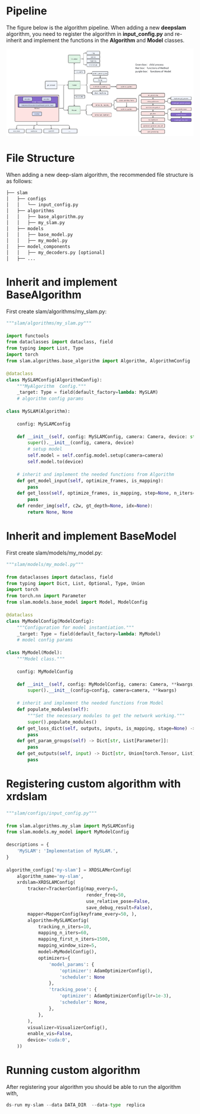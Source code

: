 # Pipeline

The figure below is the algorithm pipeline. When adding a new **deepslam** algorithm, you need to register the algorithm in **input_config.py** and re-inherit and implement the functions in the **Algorithm** and **Model** classes.

![img](./imgs/pipeline.png)

# File Structure

When adding a new deep-slam algorithm, the recommended file structure is as follows:

```
├── slam
│   ├── configs
│   │   └── input_config.py
│   ├── algorithms
│   │   ├── base_algorithm.py
│   │   ├── my_slam.py
│   ├── models
│   │   ├── base_model.py
│   │   ├── my_model.py
│   ├── model_components
│   │   ├── my_decoders.py [optional]
│   ├── ...
```

# Inherit and implement BaseAlgorithm

First create slam/algorithms/my_slam.py:

```python
"""slam/algorithms/my_slam.py"""

import functools
from dataclasses import dataclass, field
from typing import List, Type
import torch
from slam.algorithms.base_algorithm import Algorithm, AlgorithmConfig

@dataclass
class MySLAMConfig(AlgorithmConfig):
    """MyAlgorithm  Config."""
    _target: Type = field(default_factory=lambda: MySLAM)
    # algorithm config params

class MySLAM(Algorithm):

    config: MySLAMConfig

    def __init__(self, config: MySLAMConfig, camera: Camera, device: str) -> None:
        super().__init__(config, camera, device)
        # setup model
        self.model = self.config.model.setup(camera=camera)
        self.model.to(device)

    # inherit and implement the needed functions from Algorithm
    def get_model_input(self, optimize_frames, is_mapping):
        pass
    def get_loss(self, optimize_frames, is_mapping, step=None, n_iters=None, coarse=False):
        pass
    def render_img(self, c2w, gt_depth=None, idx=None):
        return None, None
```

# Inherit and implement BaseModel

First create slam/models/my_model.py:

```python
"""slam/models/my_model.py"""

from dataclasses import dataclass, field
from typing import Dict, List, Optional, Type, Union
import torch
from torch.nn import Parameter
from slam.models.base_model import Model, ModelConfig

@dataclass
class MyModelConfig(ModelConfig):
    """Configuration for model instantiation."""
    _target: Type = field(default_factory=lambda: MyModel)
    # model config params

class MyModel(Model):
    """Model class."""

    config: MyModelConfig

    def __init__(self, config: MyModelConfig, camera: Camera, **kwargs,) -> None:
        super().__init__(config=config, camera=camera, **kwargs)

    # inherit and implement the needed functions from Model
    def populate_modules(self):
        """Set the necessary modules to get the network working."""
        super().populate_modules()
    def get_loss_dict(self, outputs, inputs, is_mapping, stage=None) -> Dict[str, torch.Tensor]:
        pass
    def get_param_groups(self) -> Dict[str, List[Parameter]]:
        pass
    def get_outputs(self, input) -> Dict[str, Union[torch.Tensor, List]]:
        pass
```

# Registering custom algorithm with xrdslam

```python
"""slam/configs/input_config.py"""

from slam.algorithms.my_slam import MySLAMConfig
from slam.models.my_model import MyModelConfig

descriptions = {
    'MySLAM': 'Implementation of MySLAM.',
}

algorithm_configs['my-slam'] = XRDSLAMerConfig(
    algorithm_name='my-slam',
    xrdslam=XRDSLAMConfig(
        tracker=TrackerConfig(map_every=5,
                              render_freq=50,
                              use_relative_pose=False,
                              save_debug_result=False),
        mapper=MapperConfig(keyframe_every=50, ),
        algorithm=MySLAMConfig(
            tracking_n_iters=10,
            mapping_n_iters=60,
            mapping_first_n_iters=1500,
            mapping_window_size=5,
            model=MyModelConfig(),
            optimizers={
                'model_params': {
                    'optimizer': AdamOptimizerConfig(),
                    'scheduler': None
                },
                'tracking_pose': {
                    'optimizer': AdamOptimizerConfig(lr=1e-3),
                    'scheduler': None,
                },
            },
        ),
        visualizer=VisualizerConfig(),
        enable_vis=False,
        device='cuda:0',
    ))
```

# Running custom algorithm

After registering your algorithm you should be able to run the algorithm with,

```python
ds-run my-slam --data DATA_DIR  --data-type  replica
```

